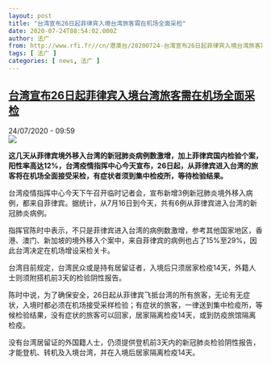 ```yaml
---
layout: post
title: "台湾宣布26日起菲律宾入境台湾旅客需在机场全面采检"
date: 2020-07-24T08:54:02.000Z
author: 法广
from: http://www.rfi.fr//cn/港澳台/20200724-台湾宣布26日起菲律宾入境台湾旅客需在机场全面采检
tags: [ 法广 ]
categories: [ news, 法广 ]
---
```

<!--1595580842000-->
[台湾宣布26日起菲律宾入境台湾旅客需在机场全面采检](http://www.rfi.fr//cn/%E6%B8%AF%E6%BE%B3%E5%8F%B0/20200724-%E5%8F%B0%E6%B9%BE%E5%AE%A3%E5%B8%8326%E6%97%A5%E8%B5%B7%E8%8F%B2%E5%BE%8B%E5%AE%BE%E5%85%A5%E5%A2%83%E5%8F%B0%E6%B9%BE%E6%97%85%E5%AE%A2%E9%9C%80%E5%9C%A8%E6%9C%BA%E5%9C%BA%E5%85%A8%E9%9D%A2%E9%87%87%E6%A3%80)
------

<div>
<div>24/07/2020 - 09:59</div><img src="https://s.rfi.fr/media/display/26a54584-48f4-11ea-afe3-005056bfd1d9/w:310/p:16x9/taiwan-conf_presse.jpg"><p><strong>这几天从菲律宾境外移入台湾的新冠肺炎病例数激增，加上菲律宾国内检验个案，阳性率高达12%，台湾疫情指挥中心今天宣布，26日起，从菲律宾进入台湾的旅客将在机场全面接受采检，有症状者须到集中检疫所，等待检验结果。</strong></p><div class="t-content__body u-clearfix"><div class="m-interstitial"></div><p>台湾疫情指挥中心今天下午召开临时记者会，宣布新增3例新冠肺炎境外移入病例，都来自菲律宾。据统计，从7月16日到今天，共有6例从菲律宾进入台湾的新冠肺炎病例。</p><p>指挥官陈时中表示，不只是菲律宾进入台湾的病例数激增，参考其他国家地区，香港、澳门、新加坡的境外移入个案中，来自菲律宾的病例也占了15%至29%，因此台湾决定在机场增设采检关卡。</p><p>台湾目前规定，台湾民众或是持有居留证者，入境后只须居家检疫14天，外籍人士则须附搭机前3天的检验阴性报告。</p><p>陈时中说，为了确保安全，26日起从菲律宾飞抵台湾的所有旅客，无论有无症状，入境时都必须在机场接受采样检验；有症状的旅客，一律送到集中检疫所，等候检验结果，没有症状的旅客可以回家，居家隔离检疫14天，或到防疫旅馆隔离检疫。</p><p>没有台湾居留证的外国籍人士，仍须提供登机前3天内的新冠肺炎检验阴性报告，才能登机、转机及入境台湾，并在入境后居家隔离检疫14天。</p><p> </p><div class="o-self-promo o-self-promo--nl o-self-promo--hidden" data-selfpromo-newsletter></div><div class="o-self-promo o-self-promo--app o-self-promo--hidden" data-selfpromo-app></div></div>
</div>
